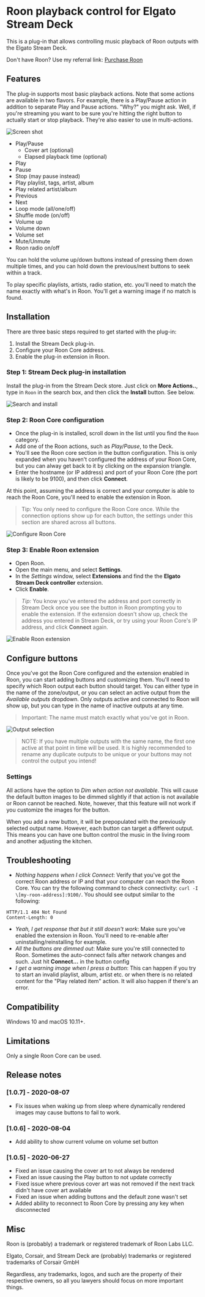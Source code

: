 # Roon playback control for Elgato Stream Deck
This is a plug-in that allows controlling music playback of Roon outputs with the Elgato Stream Deck.

Don't have Roon? Use my referral link: [Purchase Roon](https://roonlabs.com/r/flf4BxfNwEagR1t5ZBqYUA)

## Features
The plug-in supports most basic playback actions. Note that some actions are available in two flavors. For example, there is a Play/Pause action in addition to separate Play and Pause actions. "Why?" you might ask. Well, if you're streaming you want to be sure you're hitting the right button to actually start or stop playback. They're also easier to use in multi-actions.

![Screen shot](images/screenshot.png)

- Play/Pause
  - Cover art (optional)
  - Elapsed playback time (optional)
- Play
- Pause
- Stop (may pause instead)
- Play playlist, tags, artist, album
- Play related artist/album
- Previous
- Next
- Loop mode (all/one/off)
- Shuffle mode (on/off)
- Volume up
- Volume down
- Volume set
- Mute/Unmute
- Roon radio on/off

You can hold the volume up/down buttons instead of pressing them down multiple times, and you can hold down the previous/next buttons to seek within a track.

To play specific playlists, artists, radio station, etc. you'll need to match the name exactly with what's in Roon. You'll get a warning image if no match is found.

## Installation
There are three basic steps required to get started with the plug-in:
1. Install the Stream Deck plug-in.
2. Configure your Roon Core address.
3. Enable the plug-in extension in Roon.

### Step 1: Stream Deck plug-in installation
Install the plug-in from the Stream Deck store. Just click on **More Actions..**, type in `Roon` in the search box, and then click the **Install** button. See below.

![Search and install](images/search-install.png)

### Step 2: Roon Core configuration
- Once the plug-in is installed, scroll down in the list until you find the `Roon` category.
- Add one of the Roon actions, such as _Play/Pause_, to the Deck.
- You'll see the Roon core section in the button configuration. This is only expanded when you haven't configured the address of your Roon Core, but you can alway get back to it by clicking on the expansion triangle.
- Enter the hostname (or IP address) and port of your Roon Core (the port is likely to be 9100), and then click **Connect**.

At this point, assuming the address is correct and your computer is able to reach the Roon Core, you'll need to enable the extension in Roon.

> Tip: You only need to configure the Roon Core once. While the connection options show up for each button, the settings under this section are shared across all buttons.

![Configure Roon Core](images/configure-roon-core.png)

### Step 3: Enable Roon extension
- Open Roon.
- Open the main menu, and select **Settings**.
- In the _Settings_ window, select **Extensions** and find the the **Elgato Stream Deck controller** extension.
- Click **Enable**.

> _Tip:_ You know you've entered the address and port correctly in Stream Deck once you see the button in Roon prompting you to enable the extension. If the extension doesn't show up, check the address you entered in Stream Deck, or try using your Roon Core's IP address, and click **Connect** again.

![Enable Roon extension](images/enable-roon-extension.png)

## Configure buttons
Once you've got the Roon Core configured and the extension enabled in Roon, you can start adding buttons and customizing them. You'll need to specify which Roon output each button should target. You can either type in the name of the zone/output, or you can select an active output from the _Available outputs_ dropdown. Only outputs active and connected to Roon will show up, but you can type in the name of inactive outputs at any time.

> Important: The name must match exactly what you've got in Roon.

![Output selection](images/output-selection.png)

> NOTE: If you have multiple outputs with the same name, the first one active at that point in time will be used. It is highly recommended to rename any duplicate outputs to be unique or your buttons may not control the output you intend!

### Settings
All actions have the option to _Dim when action not available_. This will cause the default button images to be dimmed slightly if that action is not available or Roon cannot be reached. Note, however, that this feature will not work if you customize the images for the button.

When you add a new button, it will be prepopulated with the previously selected output name. However, each button can target a different output. This means you can have one button control the music in the living room and another adjusting the kitchen.

## Troubleshooting
- *Nothing happens when I click _Connect_*: Verify that you've got the correct Roon address or IP and that your computer can reach the Roon Core. You can try the following command to check connectivity: `curl -I \[my-roon-address]:9100/`. You should see output similar to the following:
```
HTTP/1.1 404 Not Found
Content-Length: 0
```
- *Yeah, I get response that but it still doesn't work*: Make sure you've enabled the extension in Roon. You'll need to re-enable after uninstalling/reinstalling for example.
- *All the buttons are dimmed out*: Make sure you're still connected to Roon. Sometimes the auto-connect fails after network changes and such. Just hit **Connect...** in the button config
- *I get a warning image when I press a button*: This can happen if you try to start an invalid playlist, album, artist etc. or when there is no related content for the "Play related item" action. It will also happen if there's an error.

## Compatibility
Windows 10 and macOS 10.11+.

## Limitations
Only a single Roon Core can be used.

## Release notes

### [1.0.7] - 2020-08-07
- Fix issues when waking up from sleep where dynamically rendered images may cause buttons to fail to work.

### [1.0.6] - 2020-08-04
- Add ability to show current volume on volume set button

### [1.0.5] - 2020-06-27
* Fixed an issue causing the cover art to not always be rendered
* Fixed an issue causing the Play button to not update correctly
* Fixed issue where previous cover art was not removed if the next track didn't have cover art available
* Fixed an issue when adding buttons and the default zone wasn't set
* Added ability to reconnect to Roon Core by pressing any key when disconnected

## Misc
Roon is (probably) a trademark or registered trademark of Roon Labs LLC.

Elgato, Corsair, and Stream Deck are (probably) trademarks or registered trademarks of Corsair GmbH

Regardless, any trademarks, logos, and such are the property of their respective owners, so all you lawyers should focus on more important things.

